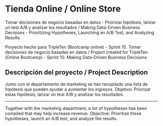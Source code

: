 # Tienda Online / Online Store
Tomar decisiones de negocio basadas en datos - Priorizar hipótesis, lanzar un test A/B y analizar los resultados / Making Data-Driven Business Decisions - Prioritizing Hypotheses, Launching an A/B Test, and Analyzing Results.

Proyecto hecho para TripleTen (Bootcamp online) - Sprint 10. Tomar decisiones de negocio basadas en datos / Project created for TripleTen (Online Bootcamp) - Sprint 10. Making Data-Driven Business Decisions

## Descripción del proyecto / Project Description
Junto con el departamento de marketing se han recopilado una lista de hipótesis que pueden ayudar a aumentar los ingresos.
Objetivo: Priorizar estas hipótesis, lanzar un test A/B y analizar los resultados.

---

Together with the marketing department, a list of hypotheses has been compiled that may help increase revenue.
Objective: Prioritize these hypotheses, launch an A/B test, and analyze the results.
